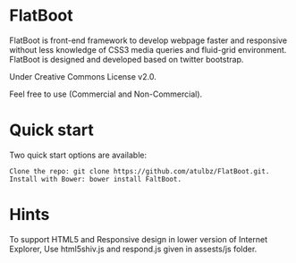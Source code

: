 FlatBoot
========

FlatBoot is front-end framework to develop webpage faster and responsive without less knowledge of CSS3 media queries and fluid-grid environment. FlatBoot is designed and developed based on twitter bootstrap.

Under Creative Commons License v2.0.

Feel free to use (Commercial and Non-Commercial).

Quick start
===========

Two quick start options are available:

    Clone the repo: git clone https://github.com/atulbz/FlatBoot.git.
    Install with Bower: bower install FaltBoot.

Hints
======

To support HTML5 and Responsive design in lower version of Internet Explorer, Use html5shiv.js and respond.js given in assests/js folder.
